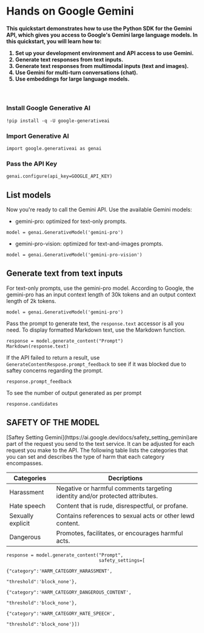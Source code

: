 # Hands on Google Gemini
<p><h4>This quickstart demonstrates how to use the Python SDK for the Gemini API, which gives you access to Google's Gemini large language models. In this quickstart, you will learn how to:
<ol>
<li>Set up your development environment and API access to use Gemini.</li>
<li>Generate text responses from text inputs.</li>
<li>Generate text responses from multimodal inputs (text and images).</li>
<li>Use Gemini for multi-turn conversations (chat).</li>
<li>Use embeddings for large language models.</li></ol></h4></p>
<br>

<h3>Install Google Generative AI</h3>

```
!pip install -q -U google-generativeai
```
<h3>Import Generative AI</h3>

```
import google.generativeai as genai
```
<h3>Pass the API Key</h3>

```
genai.configure(api_key=GOOGLE_API_KEY)
```
<h2>List models</h2>
<p>Now you're ready to call the Gemini API. Use the available Gemini models:</p>

+ gemini-pro: optimized for text-only prompts.
```
model = genai.GenerativeModel('gemini-pro')
```
+ gemini-pro-vision: optimized for text-and-images prompts.
```
model = genai.GenerativeModel('gemini-pro-vision')
```

<h2>Generate text from text inputs</h2>
<p>For text-only prompts, use the gemini-pro model.
According to Google, the gemini-pro has an input context length of 30k tokens and an output context length of 2k tokens.
</p>

```
model = genai.GenerativeModel('gemini-pro')
```
Pass the prompt to generate text, the ``response.text`` accessor is all you need. To display formatted Markdown text, use the Markdown function.

```
response = model.generate_content("Prompt")
Markdown(response.text)
```
If the API failed to return a result, use ``GenerateContentRespose.prompt_feedback`` to see if it was blocked due to saftey concerns regarding the prompt.

```
response.prompt_feedback
```
To see the number of output generated as per prompt

```
response.candidates
```
<h2>SAFETY OF THE MODEL</h2>
[Saftey Setting Gemini](https://ai.google.dev/docs/safety_setting_gemini)are part of the request you send to the text service. It can be adjusted for each request you make to the API. The following table lists the categories that you can set and describes the type of harm that each category encompasses.

|Categories|Decriptions|
|----|-----|
|Harassment|	Negative or harmful comments targeting identity and/or protected attributes.|
|Hate speech|	Content that is rude, disrespectful, or profane.|
|Sexually explicit|	Contains references to sexual acts or other lewd content.|
|Dangerous|	Promotes, facilitates, or encourages harmful acts.|

```
response = model.generate_content("Prompt",
                                  safety_settings=[
                                      {"category":'HARM_CATEGORY_HARASSMENT',
                                                    "threshold":'block_none'},
                                                     {"category":'HARM_CATEGORY_DANGEROUS_CONTENT',
                                                      "threshold":'block_none'},
                                                      {"category":'HARM_CATEGORY_HATE_SPEECH',
                                                       "threshold":'block_none'}])

```




